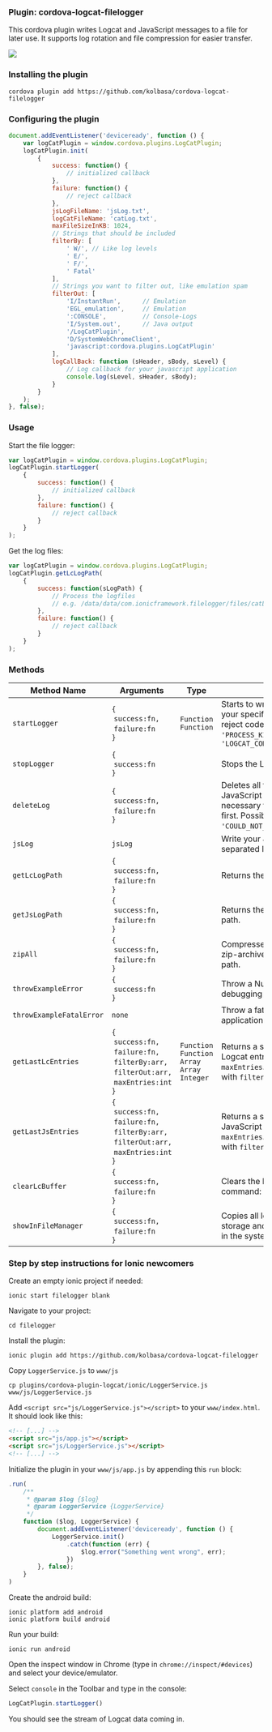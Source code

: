 ### Plugin: cordova-logcat-filelogger

This cordova plugin writes Logcat and JavaScript messages to a file for later use. It supports log rotation and file compression for easier transfer.

![](https://github.com/kolbasa/cordova-logcat-filelogger/blob/images/logcat-inspect.gif)

### Installing the plugin

```
cordova plugin add https://github.com/kolbasa/cordova-logcat-filelogger
```

### Configuring the plugin

```javascript
document.addEventListener('deviceready', function () {
    var logCatPlugin = window.cordova.plugins.LogCatPlugin;
    logCatPlugin.init(
        {
            success: function() {
                // initialized callback
            },
            failure: function() {
                // reject callback
            },
            jsLogFileName: 'jsLog.txt',
            logCatFileName: 'catLog.txt',
            maxFileSizeInKB: 1024,
            // Strings that should be included
            filterBy: [
                ' W/', // Like log levels
                ' E/',
                ' F/',
                ' Fatal'
            ],
            // Strings you want to filter out, like emulation spam
            filterOut: [
                'I/InstantRun',      // Emulation
                'EGL_emulation',     // Emulation
                ':CONSOLE',          // Console-Logs
                'I/System.out',      // Java output
                '/LogCatPlugin',
                'D/SystemWebChromeClient',
                'javascript:cordova.plugins.LogCatPlugin'
            ],
            logCallBack: function (sHeader, sBody, sLevel) {
                // Log callback for your javascript application
                console.log(sLevel, sHeader, sBody);
            }
        }
    );
}, false);
```

### Usage

Start the file logger:
```javascript
var logCatPlugin = window.cordova.plugins.LogCatPlugin;
logCatPlugin.startLogger(
    {
        success: function() {
            // initialized callback
        },
        failure: function() {
            // reject callback
        }
    }
);
```

Get the log files:
```javascript
var logCatPlugin = window.cordova.plugins.LogCatPlugin;
logCatPlugin.getLcLogPath(
    {
        success: function(sLogPath) {
            // Process the logfiles
            // e.g. /data/data/com.ionicframework.filelogger/files/catLog.txt
        },
        failure: function() {
            // reject callback
        }
    }
);
```

### Methods

| Method Name | Arguments | Type | Notes
|---|---|---|---|
| `startLogger` | `{`<br>&nbsp;`success:fn,`<br>&nbsp;`failure:fn`<br>`}` | <br>`Function`<br>`Function`<br>&nbsp; | Starts to write all Logcat data to your specified file. Possible reject codes: `'LOGGING_STOPPED'`, `'PROCESS_KILLED'`, `'LOGCAT_COMMAND_RETURNED_ERROR'`|
| `stopLogger` | `{`<br>&nbsp;`success:fn`<br>`}` | | Stops the Logger. |
| `deleteLog` | `{`<br>&nbsp;`success:fn,`<br>&nbsp;`failure:fn`<br>`}` | | Deletes all files including the JavaScript log. It is not necessary to stop the Logger first. Possible reject codes: `'COULD_NOT_DELETE_FILE'`. |
| `jsLog` | `jsLog` | | Write your JavaScript log into a separated log file. |
| `getLcLogPath` | `{`<br>&nbsp;`success:fn,`<br>&nbsp;`failure:fn`<br>`}` | | Returns the Logcat logfile path. |
| `getJsLogPath` | `{`<br>&nbsp;`success:fn,`<br>&nbsp;`failure:fn`<br>`}` | | Returns the JavaScript logfile path. |
| `zipAll` | `{`<br>&nbsp;`success:fn,`<br>&nbsp;`failure:fn`<br>`}` | | Compresses all logfiles to one zip-archive and returns the file path. |
| `throwExampleError` | `{`<br>&nbsp;`success:fn`<br>`}` | | Throw a NullPointerException for debugging purposes. |
| `throwExampleFatalError` | `none` | | Throw a fatal error to crash your application. |
| `getLastLcEntries` | `{`<br>&nbsp;`success:fn,`<br>&nbsp;`failure:fn,`<br>&nbsp;`filterBy:arr,`<br>&nbsp;`filterOut:arr,`<br>&nbsp;`maxEntries:int`<br>`}` | <br>`Function`<br>`Function`<br>`Array`<br>`Array`<br>`Integer`<br>&nbsp; | Returns a string that contains Logcat entries with size `maxEntries`. You can filter them with `filterBy` and `filterOut`. |
| `getLastJsEntries` | `{`<br>&nbsp;`success:fn,`<br>&nbsp;`failure:fn,`<br>&nbsp;`filterBy:arr,`<br>&nbsp;`filterOut:arr,`<br>&nbsp;`maxEntries:int`<br>`}` | | Returns a string that contains JavaScript entries with size `maxEntries`. You can filter them with `filterBy` and `filterOut`. |
| `clearLcBuffer` | `{`<br>&nbsp;`success:fn,`<br>&nbsp;`failure:fn`<br>`}` | | Clears the Logcat Buffer with the command: `logcat -c`. |
| `showInFileManager` | `{`<br>&nbsp;`success:fn,`<br>&nbsp;`failure:fn`<br>`}` | | Copies all log files to the external storage and opens the directory in the systems file browser. |

### Step by step instructions for Ionic newcomers

Create an empty ionic project if needed:
```
ionic start filelogger blank
```

Navigate to your project:
```
cd filelogger
```

Install the plugin:
```
ionic plugin add https://github.com/kolbasa/cordova-logcat-filelogger
```

Copy ```LoggerService.js``` to ```www/js```
```
cp plugins/cordova-plugin-logcat/ionic/LoggerService.js www/js/LoggerService.js
```

Add ```<script src="js/LoggerService.js"></script>``` to your ```www/index.html```.
It should look like this:
```html
<!-- [...] -->
<script src="js/app.js"></script>
<script src="js/LoggerService.js"></script>
<!-- [...] -->
```

Initialize the plugin in your ```www/js/app.js``` by appending this ```run``` block:
```javascript
.run(
    /**
     * @param $log {$log}
     * @param LoggerService {LoggerService}
     */
    function ($log, LoggerService) {
        document.addEventListener('deviceready', function () {
            LoggerService.init()
                .catch(function (err) {
                    $log.error("Something went wrong", err);
                })
        }, false);
    }
)
```


Create the android build:
```
ionic platform add android
ionic platform build android
```

Run your build:
```
ionic run android
```

Open the inspect window in Chrome (type in ```chrome://inspect/#devices```) and select your device/emulator.

Select ```console``` in the Toolbar and type in the console:

```javascript
LogCatPlugin.startLogger()
```

You should see the stream of Logcat data coming in.
